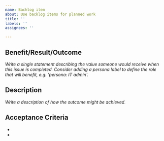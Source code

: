 ```yaml
---
name: Backlog item
about: Use backlog items for planned work
title: ''
labels: ''
assignees: ''

---
```


## Benefit/Result/Outcome

*Write a single statement describing the value someone would receive when this issue is completed. Consider adding a persona label to define the role that will benefit, e.g. 'persona: IT admin'.*

## Description

*Write a description of how the outcome might be achieved.*

## Acceptance Criteria

-  
-  
